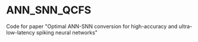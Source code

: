 # ANN_SNN_QCFS
Code for paper "Optimal ANN-SNN conversion for high-accuracy and ultra-low-latency spiking neural networks"
